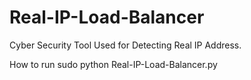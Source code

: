 # Real-IP-Load-Balancer
Cyber Security Tool Used for Detecting Real IP Address.

How to run
sudo python Real-IP-Load-Balancer.py
